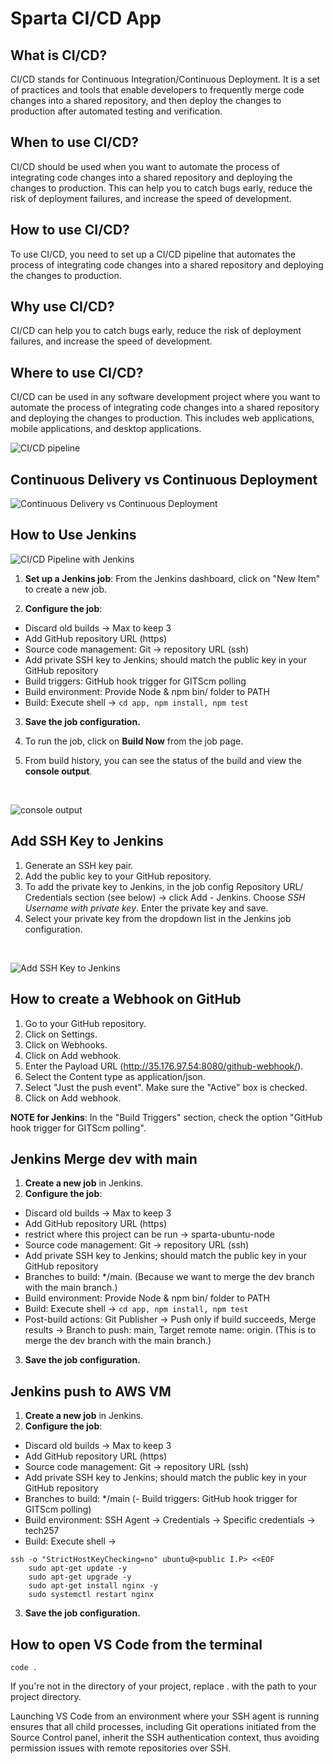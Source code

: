 # Sparta CI/CD App

## What is CI/CD?

CI/CD stands for Continuous Integration/Continuous Deployment. It is a set of practices and tools that enable developers to frequently merge code changes into a shared repository, and then deploy the changes to production after automated testing and verification.

## When to use CI/CD?

CI/CD should be used when you want to automate the process of integrating code changes into a shared repository and deploying the changes to production. This can help you to catch bugs early, reduce the risk of deployment failures, and increase the speed of development.

## How to use CI/CD?

To use CI/CD, you need to set up a CI/CD pipeline that automates the process of integrating code changes into a shared repository and deploying the changes to production.

## Why use CI/CD?

CI/CD can help you to catch bugs early, reduce the risk of deployment failures, and increase the speed of development.

## Where to use CI/CD?

CI/CD can be used in any software development project where you want to automate the process of integrating code changes into a shared repository and deploying the changes to production. This includes web applications, mobile applications, and desktop applications.

![CI/CD pipeline](imgs/cicd-pipeline.jpg)

## Continuous Delivery vs Continuous Deployment

![Continuous Delivery vs Continuous Deployment](imgs/cicd-pipeline3.jpg)

## How to Use Jenkins

![CI/CD Pipeline with Jenkins](imgs/cicd-pipeline4.jpg)

1. **Set up a Jenkins job**: From the Jenkins dashboard, click on "New Item" to create a new job.

2. **Configure the job**:
- Discard old builds -> Max to keep 3
- Add GitHub repository URL (https)
- Source code management: Git -> repository URL (ssh)
- Add private SSH key to Jenkins; should match the public key in your GitHub repository
- Build triggers: GitHub hook trigger for GITScm polling
- Build environment: Provide Node & npm bin/ folder to PATH
- Build: Execute shell -> `cd app, npm install, npm test`

3. **Save the job configuration.**

4. To run the job, click on **Build Now** from the job page.

5. From build history, you can see the status of the build and view the **console output**.

<br>

![console output](imgs/cicd-pipeline6.jpg)

## Add SSH Key to Jenkins

1. Generate an SSH key pair.
2. Add the public key to your GitHub repository.
3. To add the private key to Jenkins, in the job config Repository URL/ Credentials section (see below) -> click Add - Jenkins. Choose _SSH Username with private key_. Enter the private key and save.
4. Select your private key from the dropdown list in the Jenkins job configuration.

<br>

![Add SSH Key to Jenkins](imgs/cicd-pipeline5.jpg)

## How to create a Webhook on GitHub

1. Go to your GitHub repository.
2. Click on Settings.
3. Click on Webhooks.
4. Click on Add webhook.
5. Enter the Payload URL (http://35.176.97.54:8080/github-webhook/).
6. Select the Content type as application/json.
7. Select "Just the push event". Make sure the "Active" box is checked.
8. Click on Add webhook.

**NOTE for Jenkins**: In the "Build Triggers" section, check the option "GitHub hook trigger for GITScm polling".

## Jenkins Merge dev with main

1. **Create a new job** in Jenkins.
2. **Configure the job**:
- Discard old builds -> Max to keep 3
- Add GitHub repository URL (https)
- restrict where this project can be run -> sparta-ubuntu-node
- Source code management: Git -> repository URL (ssh)
- Add private SSH key to Jenkins; should match the public key in your GitHub repository
- Branches to build: */main. (Because we want to merge the dev branch with the main branch.)
- Build environment: Provide Node & npm bin/ folder to PATH
- Build: Execute shell -> `cd app, npm install, npm test`
- Post-build actions: Git Publisher -> Push only if build succeeds, Merge results -> Branch to push: main, Target remote name: origin. (This is to merge the dev branch with the main branch.)

3. **Save the job configuration.**


## Jenkins push to AWS VM

1. **Create a new job** in Jenkins.
2. **Configure the job**:
- Discard old builds -> Max to keep 3
- Add GitHub repository URL (https)
- Source code management: Git -> repository URL (ssh)
- Add private SSH key to Jenkins; should match the public key in your GitHub repository
- Branches to build: */main
(- Build triggers: GitHub hook trigger for GITScm polling)
- Build environment: SSH Agent -> Credentials -> Specific credentials -> tech257
- Build: Execute shell ->

```
ssh -o "StrictHostKeyChecking=no" ubuntu@<public I.P> <<EOF
	sudo apt-get update -y
    sudo apt-get upgrade -y
    sudo apt-get install nginx -y
    sudo systemctl restart nginx
```

3. **Save the job configuration.**

## How to open VS Code from the terminal

`code .`

If you're not in the directory of your project, replace . with the path to your project directory.

Launching VS Code from an environment where your SSH agent is running ensures that all child processes, including Git operations initiated from the Source Control panel, inherit the SSH authentication context, thus avoiding permission issues with remote repositories over SSH.